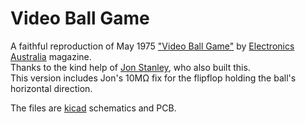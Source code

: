 # Video Ball Game
A faithful reproduction of  May 1975 ["Video Ball Game"](https://archive.org/details/EA1976/EA%201976-05%20May/page/n39/mode/2up) by [Electronics Australia](https://en.wikipedia.org/wiki/Electronics_Australia) magazine.  
Thanks to the kind help of [Jon Stanley](https://www.electronixandmore.com/projects/pong/index.html), who also built this.  
This version includes Jon's 10MΩ fix for the flipflop holding the ball's horizontal direction.

The files are [kicad](https://www.kicad.org/) schematics and PCB.
